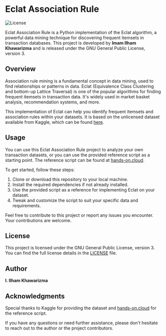 # Eclat Association Rule

![License](https://img.shields.io/badge/License-GNU%20v3-blue.svg)

Eclat Association Rule is a Python implementation of the Eclat algorithm, a powerful data mining technique for discovering frequent itemsets in transaction databases. This project is developed by **Imam Ilham Khawarizma** and is released under the GNU General Public License, version 3.

## Overview

Association rule mining is a fundamental concept in data mining, used to find relationships or patterns in data. Eclat (Equivalence Class Clustering and bottom-up Lattice Traversal) is one of the popular algorithms for finding frequent itemsets in transaction data. It's widely used in market basket analysis, recommendation systems, and more.

This implementation of Eclat can help you identify frequent itemsets and association rules within your datasets. It is based on the unlicensed dataset available from Kaggle, which can be found [here](https://www.kaggle.com/datasets/kaushikswaroop/tv-shows-association-rule-learning/data).

## Usage

You can use this Eclat Association Rule project to analyze your own transaction datasets, or you can use the provided reference script as a starting point. The reference script can be found at [hands-on.cloud](https://hands-on.cloud/implementation-of-eclat-algorithm-using-python/).

To get started, follow these steps:

1. Clone or download this repository to your local machine.
2. Install the required dependencies if not already installed.
3. Use the provided script as a reference for implementing Eclat on your dataset.
4. Tweak and customize the script to suit your specific data and requirements.

Feel free to contribute to this project or report any issues you encounter. Your contributions are welcome.

## License

This project is licensed under the GNU General Public License, version 3. You can find the full license details in the [LICENSE](LICENSE) file.

## Author

**I. Ilham Khawarizma**

## Acknowledgments

Special thanks to Kaggle for providing the dataset and [hands-on.cloud](https://hands-on.cloud/) for the reference script.

If you have any questions or need further assistance, please don't hesitate to reach out to the author or the project contributors.

